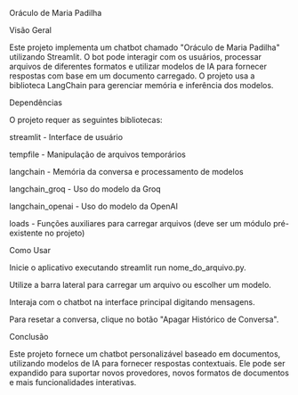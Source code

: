 Oráculo de Maria Padilha

Visão Geral

Este projeto implementa um chatbot chamado "Oráculo de Maria Padilha" utilizando Streamlit. O bot pode interagir com os usuários, processar arquivos de diferentes formatos e utilizar modelos de IA para fornecer respostas com base em um documento carregado. O projeto usa a biblioteca LangChain para gerenciar memória e inferência dos modelos.

Dependências

O projeto requer as seguintes bibliotecas:

streamlit - Interface de usuário

tempfile - Manipulação de arquivos temporários

langchain - Memória da conversa e processamento de modelos

langchain_groq - Uso do modelo da Groq

langchain_openai - Uso do modelo da OpenAI

loads - Funções auxiliares para carregar arquivos (deve ser um módulo pré-existente no projeto)


Como Usar

Inicie o aplicativo executando streamlit run nome_do_arquivo.py.

Utilize a barra lateral para carregar um arquivo ou escolher um modelo.

Interaja com o chatbot na interface principal digitando mensagens.

Para resetar a conversa, clique no botão "Apagar Histórico de Conversa".



Conclusão

Este projeto fornece um chatbot personalizável baseado em documentos, utilizando modelos de IA para fornecer respostas contextuais. Ele pode ser expandido para suportar novos provedores, novos formatos de documentos e mais funcionalidades interativas.

